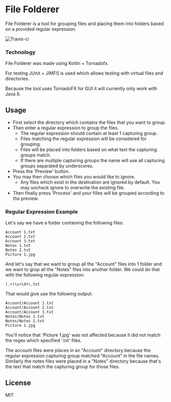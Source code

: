 # File Folderer
File Folderer is a tool for grouping files and placing them into folders based on a provided regular expression.

![Travis-ci](https://travis-ci.org/razzlero/file-folderer.svg?branch=master)

### Technology

File Folderer was made using Kotlin + Tornadofx.

For testing JUnit + JIMFS is used which allows testing with virtual files and directories.

Because the tool uses TornadoFX for GUI it will currently only work with Java 8.

## Usage

  * First select the directory which contains the files that you want to group.
  * Then enter a regular expression to group the files.
    * The regular expression should contain at least 1 capturing group.
    * Files matching the regular expression will be considered for grouping.
    * Files will be placed into folders based on what text the capturing groups match.
    * If there are multiple capturing groups the name will use all capturing groups separated by underscores.
  * Press the 'Preview' button.
  * You may then choose which files you would like to ignore.
    * Any files which exist in the destination are ignored by default. You may uncheck ignore to overwrite the existing file.
  * Then finally press 'Process' and your filles will be grouped according to the preview.

### Regular Expression Example
Let's say we have a folder containing the following files:
```
Account 1.txt
Account 2.txt
Account 3.txt
Notes 1.txt
Notes 2.txt
Picture 1.jpg
```

And let's say that we want to group all the "Account" files into 1 folder and we want to grop all the "Notes" files into another folder.
We could do that with the following regular expression:
```
(.+)\s+\d+\.txt
```
That would give use the following output:
```
Account/Account 1.txt
Account/Account 2.txt
Account/Account 3.txt
Notes/Notes 1.txt
Notes/Notes 2.txt
Picture 1.jpg
```

You'll notice that 'Picture 1.jpg' was not affected because it did not match the regex which specified '.txt' files.

The account files were places in an "Account" directory because the regular expression capturing group matched "Account" in the file names. Similarly the notes files were placed in a "Notes" directory because that's the text that match the capturing group for those files.


License
----

MIT
